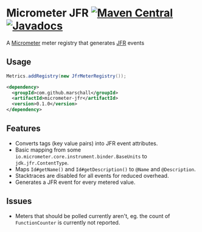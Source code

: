 Micrometer JFR [![Maven Central](https://maven-badges.herokuapp.com/maven-central/com.github.marschall/micrometer-jfr/badge.svg)](https://maven-badges.herokuapp.com/maven-central/com.github.marschall/micrometer-jfr) [![Javadocs](https://www.javadoc.io/badge/com.github.marschall/micrometer-jfr.svg)](https://www.javadoc.io/doc/com.github.marschall/micrometer-jfr)
==============

A [Micrometer](https://micrometer.io/) meter registry that generates [JFR](https://openjdk.java.net/jeps/328) events

Usage
-----

```java
Metrics.addRegistry(new JfrMeterRegistry());
```
```xml
<dependency>
  <groupId>com.github.marschall</groupId>
  <artifactId>micrometer-jfr</artifactId>
  <version>0.1.0</version>
</dependency>
```

Features
--------

- Converts tags (key value pairs) into JFR event attributes.
- Basic mapping from some `io.micrometer.core.instrument.binder.BaseUnits` to `jdk.jfr.ContentType`.
- Maps `Id#getName()` and `Id#getDescription()` to `@Name` and `@Description`.
- Stacktraces are disabled for all events for reduced overhead.
- Generates a JFR event for every metered value.


Issues
------

- Meters that should be polled currently aren't, eg. the count of `FunctionCounter` is currently not reported.
